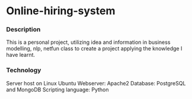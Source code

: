 # Online-hiring-system

### Description
This is a personal project, utilizing idea and information in business modelling, nlp, netfun class to create a project applying the knowledge I have learnt.

### Technology
Server host on Linux Ubuntu
Webserver: Apache2
Database: PostgreSQL and MongoDB
Scripting language: Python
